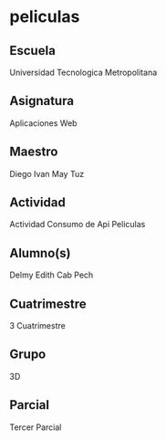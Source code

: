 # peliculas
## Escuela
 Universidad Tecnologica Metropolitana

## Asignatura
 Aplicaciones Web

## Maestro
Diego Ivan May Tuz

## Actividad
 Actividad Consumo de Api Peliculas

## Alumno(s)
 Delmy Edith Cab Pech

## Cuatrimestre
 3 Cuatrimestre

## Grupo
3D

## Parcial
Tercer Parcial
